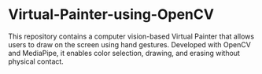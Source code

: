# Virtual-Painter-using-OpenCV
This repository contains a computer vision-based Virtual Painter that allows users to draw on the screen using hand gestures. Developed with OpenCV and MediaPipe, it enables color selection, drawing, and erasing without physical contact.
